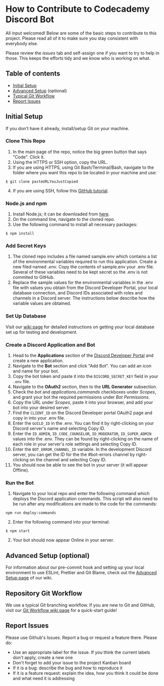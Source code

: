 # How to Contribute to Codecademy Discord Bot

All input welcomed! Below are some of the basic steps to contribute to this project. Please read all of it to make sure you stay consistent with everybody else.

Please review the _issues_ tab and self-assign one if you want to try to help in those. This keeps the efforts tidy and we know who is working on what.

## Table of contents

- [Initial Setup](#initial-setup)
- [Advanced Setup](#advanced-setup-optional) (optional)
- [Typical Git Workflow](#repository-git-workflow)
- [Report Issues](#report-issues)

## Initial Setup

If you don't have it already, install/setup Git on your machine.

### Clone This Repo

1. In the main page of the repo, notice the big green button that says "Code". Click it.
2. Using the HTTPS or SSH option, copy the URL.
3. If you are using HTTPS, using Git Bash/Terminal/Bash, navigate to the folder where you want this repo to be located in your machine and use:

```
$ git clone pasteURLYouJustCopied
```

4. If you are using SSH, follow this [GitHub tutorial](https://docs.github.com/en/github/authenticating-to-github/connecting-to-github-with-ssh).

### Node.js and npm

1. Install Node.js; it can be downloaded from [here](https://nodejs.org/en/).
2. On the command line, navigate to the cloned repo.
3. Use the following command to install all necessary packages:

```
$ npm install
```

### Add Secret Keys

1. The cloned repo includes a file named sample.env which contains a list of the environmental variables required to run this application. Create a new filed named _.env_. Copy the contents of sample.env your .env file. Several of these variables need to be kept secret so the .env is not commited to GitHub.
2. Replace the sample values for the environmental variables in the .env file with values you obtain from the Discord Developer Portal, your local database connection, and Discord IDs associated with roles and channels in a Discord server. The instructions below describe how the variable values are obtained.

### Set Up Database

Visit our [wiki page](https://github.com/CodecademyCommunity/codecademy-discord-bot/wiki/Database-stuff) for detailed instructions on getting your local database set up for testing and development.

### Create a Discord Application and Bot

1. Head to the **Applications** section of the [Discord Developer Portal](https://discord.com/developers/applications) and create a new application.
2. Navigate to the **Bot** section and click "Add Bot". You can add an icon and name for your bot.
3. Copy the bot token and paste it into the `DISCORD_SECRET_KEY` field in your `.env` file.
4. Navigate to the **OAuth2** section, then to the **URL Generator** subsection.
5. Check the _bot_ and _applications.commands_ checkboxes under _Scopes_, and grant your bot the required permissions under _Bot Permissions_.
6. Copy the URL under _Scopes_, paste it into your browser, and add your bot into your desired server.
7. Find the `CLIENT_ID` on the Discord Developer portal OAuth2 page and copy in into your .env file.
8. Enter the `GUILD_ID` in the .env. You can find it by right-clicking on your Discord server's name and selecting Copy ID.
9. Enter the `ID_ADMIN`, `ID_CODE_COUNSELOR`, `ID_MODERATOR`, `ID_SUPER_ADMIN` values into the .env. They can be found by right-clicking on the name of each role in your server's role settings and selecting Copy ID.
10. Enter the `BOT_ERROR_CHANNEL_ID` variable. In the development Discord server, you can get the ID for the the #bot-errors channel by right-clicking on the channel and selecting Copy ID.
11. You should now be able to see the bot in your server (it will appear Offline).

### Run the Bot

1. Navigate to your local repo and enter the following command which deploys the Discord application commands. This script will also need to be run after any modifications are made to the code for the commands:

```
npm run deploy:commands
```

2. Enter the following command into your terminal:

```
$ npm start
```

2. Your bot should now appear Online in your server.

## Advanced Setup (optional)

For information about our pre-commit hook and setting up your local environment to use ESLint, Prettier and Git Blame, check out the [Advanced Setup page](https://github.com/CodecademyCommunity/codecademy-discord-bot/wiki/Advanced-Setup) of our wiki.

## Repository Git Workflow

We use a typical Git branching workflow. If you are new to Git and GitHub, visit our [Git Workflow wiki page](https://github.com/CodecademyCommunity/codecademy-discord-bot/wiki/Git-Workflow) for a quick-start guide!

## Report Issues

Please use Github's Issues. Report a bug or request a feature there. Please do:

- Use an appropriate label for the issue. If you think the current labels don't apply, create a new one
- Don't forget to add your issue to the project Kanban board
- If it is a bug: describe the bug and how to reproduce it
- If it is a feature request: explain the idea, how you think it could be done and what need it is addressing
